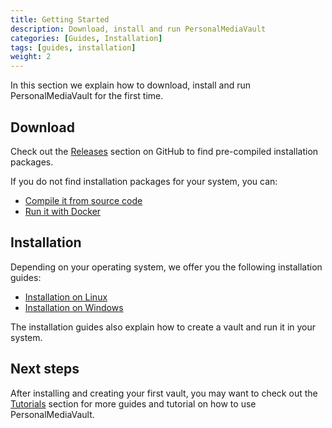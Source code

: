 ```yaml
---
title: Getting Started
description: Download, install and run PersonalMediaVault
categories: [Guides, Installation]
tags: [guides, installation]
weight: 2
---
```


In this section we explain how to download, install and run PersonalMediaVault for the first time.

## Download

Check out the [Releases](https://github.com/AgustinSRG/PersonalMediaVault/releases) section on GitHub to find pre-compiled installation packages.

If you do not find installation packages for your system, you can:

 - [Compile it from source code](./compile/)
 - [Run it with Docker](./docker/)

## Installation

Depending on your operating system, we offer you the following installation guides:

 - [Installation on Linux](./install-linux-deb/)
 - [Installation on Windows](./install-windows/)

The installation guides also explain how to create a vault and run it in your system.

## Next steps

After installing and creating your first vault, you may want to check out the [Tutorials](/docs/tutorials/) section for more guides and tutorial on how to use PersonalMediaVault.

